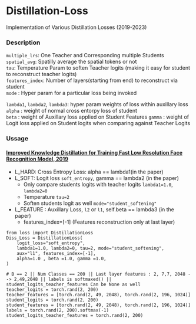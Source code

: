 # Distillation-Loss
Implementation of Various Distillation Losses (2019-2023) 

### Description

`multiple_lrs`: One Teacher and Corresponding multiple Students   
`spatial_avg`: Spatilly average the spatial tokens or not   
`tau`: Temperature Param to soften Teacher logits (making it easy for student to reconstruct teacher logits)  
`features_index`: Number of layers(starting from end) to reconstruct via student  
`mode` : Hyper param for a particular loss being invoked

`lambda1`, `lambda2`, `lambda3`: hyper param weights of loss within auxillary loss   
`alpha` : weight of normal cross entorpy loss of student  
`beta` :  weight of Auxillary loss applied on Student Features 
`gamma` :  weight of Logit loss applied on Student logits when comparing against Teacher Logits 

### Ussage

#### [Improved Knowledge Distillation for Training Fast Low Resolution Face Recognition Model, 2019](https://openaccess.thecvf.com/content_ICCVW_2019/papers/LSR/Wang_Improved_Knowledge_Distillation_for_Training_Fast_Low_Resolution_Face_Recognition_ICCVW_2019_paper.pdf)

 - L_HARD: Cross Entropy Loss: alpha == lambda1(in the paper)  
 - L_SOFT: Logit loss `soft_entropy`, gamma == lambda2 (in the paper)
    - Only compare students logits with teacher logits `lambda1=1.0`, `lambda2=0`
    - Temperature `tau=2`
    - Soften students logit as well `mode="student_softening"`
 - L_FEATURE : Auxillary Loss, `l2` or `l1`, self.beta == lambda3 (in the paper)
    - features_index=[-1] (Features reconstruction only at last layer)

```
from loss import DistillationLoss
Diss_Loss = DistillationLoss(
    logit_loss="soft_entropy", 
    lambda1=1.0, lambda2=0, tau=2, mode="student_softening",
    aux="l1", features_index=[-1],  
    alpha=1.0 , beta =1.0, gamma =1.0, 
)
```




```
# B == 2 || Num Classes == 200 || Last layer features : 2, 7,7, 2048 --> 2,49,2048 || labels is softmaxed() || student_logits_teacher_features Can be None as well 
teacher_logits = torch.rand(2, 200)
teacher_features = [torch.rand(2, 49, 2048), torch.rand(2, 196, 1024)] 
student_logits = torch.rand(2, 200)
student_features = [torch.rand(2, 49, 2048), torch.rand(2, 196, 1024)] 
labels = torch.rand(2, 200).softmax(-1)
student_logits_teacher_features = torch.rand(2, 200)

```